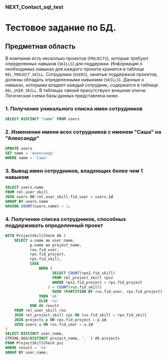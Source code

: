 ### NEXT_Contact_sql_test

# Тестовое задание по БД.
## Предметная область
В компании есть несколько проектов (`PROJECTS`), которые требуют определенных навыков (`SKILLS`) для поддержки. Информация о необходимых навыках для каждого проекта хранится в таблице `REL_PROJECT_SKILL`. Сотрудники (`USERS`), занятые поддержкой проектов, должны обладать определенными навыками (`SKILLS`). Данные о навыках, которыми владеет каждый сотрудник, содержатся в таблице `REL_USER_SKILL`. В таблицах связей присутствуют внешние ключи. Логическая схема базы данных представлена ниже.


### 1. Получение уникального списка имен сотрудников
```sql
SELECT DISTINCT "name" FROM users
```

### 2. Изменение имени всех сотрудников с именем "Саша" на "Александр"
```sql
UPDATE users
SET name = 'Александр'
WHERE name = 'Саша'
```

### 3. Вывод имен сотрудников, владеющих более чем 1 навыком
```sql
SELECT users.name
FROM rel_user_skill
JOIN users ON rel_user_skill.fid_user = users.id  
GROUP BY users.name
HAVING COUNT(users.name) > 1;
```

### 4. Получение списка сотрудников, способных поддерживать определенный проект
```sql
WITH ProjectSkillCheck AS (
    SELECT u.name as user_name, 
           p.name as project_name,
           rus.fid_user,
           rps.fid_project,
           rps.fid_skill,
           CASE 
               WHEN (
                     SELECT COUNT(rps2.fid_skill)
                     FROM rel_project_skill rps2
                     WHERE rps2.fid_project = rps.fid_project
                   ) = COUNT(rus.fid_skill)
                     OVER (PARTITION BY rus.fid_user, rps.fid_project)
               THEN 'ok' 
               ELSE 'no' 
           END AS result
    FROM rel_user_skill rus
    JOIN rel_project_skill rps ON rus.fid_skill = rps.fid_skill
    JOIN projects p ON rps.fid_project = p.id
    JOIN users u ON rus.fid_user = u.id
)
SELECT DISTINCT user_name,
STRING_AGG(DISTINCT project_name, ', ') AS projects
FROM ProjectSkillCheck psc
WHERE result = 'ok'
GROUP BY user_name;
```

